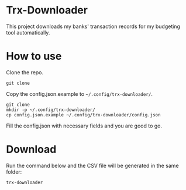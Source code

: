 # Trx-Downloader
This project downloads my banks' transaction records for my budgeting tool automatically.

# How to use
Clone the repo.
```
git clone
```
Copy the config.json.example to `~/.config/trx-downloader/`.
```
git clone
mkdir -p ~/.config/trx-downloader/
cp config.json.example ~/.config/trx-downloader/config.json
```

Fill the config.json with necessary fields and you are good to go.

# Download
Run the command below and the CSV file will be generated in the same folder:
```
trx-downloader
```
